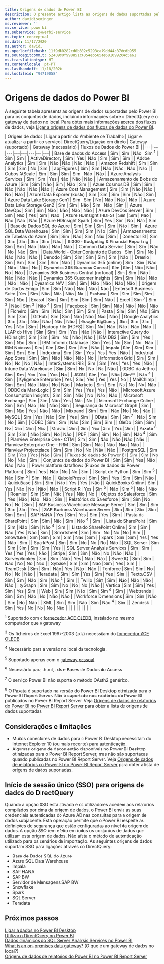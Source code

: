 ```yaml
---
title: Origens de dados do Power BI
description: O presente artigo lista as origens de dados suportadas pelo Power BI, incluindo informações sobre o DirectQuery e o gateway de dados no local.
author: davidiseminger
ms.reviewer: ''
ms.service: powerbi
ms.subservice: powerbi-service
ms.topic: conceptual
ms.date: 11/17/2020
ms.author: davidi
ms.openlocfilehash: 11f9db0282cd0b302c5293ca59dd44c87dcdb955
ms.sourcegitcommit: 5240990f998851c4854eb565de681099264c5a61
ms.translationtype: HT
ms.contentlocale: pt-PT
ms.lasthandoff: 11/18/2020
ms.locfileid: "94719058"
---
```

# <a name="power-bi-data-sources"></a>Origens de dados do Power BI

A seguinte tabela apresenta as origens de dados suportadas pelo Power BI para os conjuntos de dados, incluindo informações sobre o DirectQuery e o gateway de dados no local. Para obter mais informações acerca dos fluxos de dados, veja [Ligar a origens de dados dos fluxos de dados do Power BI](../transform-model/dataflows/dataflows-configure-consume.md).

| Origem de dados | Ligar a partir do Ambiente de Trabalho | Ligar e atualizar a partir do serviço | DirectQuery/Ligação em direto | Gateway (suportado) | Gateway (necessário) | Fluxos de Dados do Power BI |
|---|---|---|---|---|---|---|---|
| Base de dados do Access | Sim | Sim | Não | Sim <sup>1</sup> | Sim | Sim |
| ActiveDirectory | Sim | Yes | Não | Sim | Sim | Sim |
| Adobe Analytics | Sim | Sim | Não | Não | Não | Não |
| Amazon Redshift | Sim | Sim | Sim | Sim | No | Sim |
| appFigures | Sim | Sim | Não | Não | Não | Não |
| Cubos AtScale | Sim | Sim | Sim | Sim | Não | Não |
| Azure Analysis Services | Sim | Sim | Yes | Não | Não | Não |
| Armazenamento de Blobs do Azure | Sim | Sim | Não | Sim | Não | Sim |
| Azure Cosmos DB | Sim | Sim | Não | Não | Não | Não |
| Azure Cost Management | Sim | Sim | Não | Não | No | Não |
| Azure Data Explorer (kusto) | Sim | Sim | Sim | Sim | Não | Sim |
| Azure Data Lake Storage Gen1 | Sim | Sim | No | Não | Não | Não |
| Azure Data Lake Storage Gen2 | Sim | Sim | Não | Sim | Não | Sim |
| Azure DevOps | Sim | Sim | Não | Não | Não | Não |
| Azure DevOps Server | Sim | Sim | Não | Yes | Sim | Não |
| Azure HDInsight (HDFS) | Sim | Sim | Não | Não | Não | Não |
| Azure HDInsight Spark | Sim | Yes | Sim | No | Não | Sim |
| Base de Dados SQL do Azure | Sim | Sim | Sim | Sim | Não | Sim |
| Azure SQL Data Warehouse | Sim | Sim | Sim | Sim | Não | Sim |
| Armazenamento de Tabelas do Azure | Sim | Sim | Não | Sim | Não | Sim |
| Conector BI | Sim | Sim | Sim | Sim | Sim | Não |
| BI360 - Budgeting & Financial Reporting | Sim | Sim | Não | Não | Não | Não |
| Common Data Service | Sim | Sim | Não | No | Não | Sim |
| Data.World - Obter Conjunto de Dados | Sim | Sim | No | Não | Não | Não |
| Denodo | Sim | Sim | Sim | Sim | Sim | Não |
| Dremio | Sim | Sim | Sim | Sim | Sim | Não |
| Dynamics 365 (online) | Sim | Sim | Não | Não | Não | No |
| Dynamics 365 Business Central | Sim | Sim | Não | Não | No | Não |
| Dynamics 365 Business Central (no local) | Sim | Sim | Não | Não | Não | Não |
| Dynamics 365 Customer Insights | Sim | Sim | Não | Não | Não | Não |
| Dynamics NAV | Sim | Sim | Não | Não | Não | Não |
| Origem de Dados Emigo | Sim | Sim | Não | Não | Não | Não |
| Entersoft Business Suite | Yes | Sim | Não | Não | Não | No |
| Essbase | Sim | Sim | Sim | Sim | Sim | Não |
| Exasol | Sim | Sim | Sim | Sim | Sim | Não |
| Excel | Sim <sup>3</sup> | Sim <sup>3</sup> | Não | Sim <sup>3</sup> | Não <sup>4</sup> | Sim |
| Facebook | Sim | Sim | Não | Não | Não | Não |
| Ficheiro | Sim | Sim | Não | Sim | Sim | Sim |
| Pasta | Sim | Sim | Não | Sim | Sim | Sim |
| GitHub | Sim | Sim | Não | Não | Não | Não |
| Google Analytics | Sim | Sim | Não | Não | Não | Não |
| Google BigQuery | Sim | Sim | Sim | Yes | Não | Sim |
| Hadoop File (HDFS) | Sim | No | Não | Não | Não | Não |
| LLAP do Hive | Sim | Sim | Sim | Yes | Não | Não |
| Interactive Query do HDInsight | Sim | Sim | Sim | No | Não | Não |
| IBM DB2 | Sim | Sim | Yes | Sim | Não | Sim |
| IBM Informix Database | Sim | Yes | No | Sim | No | Não |
| IBM Netezza | Sim | Sim | Sim | Sim | Sim | Não |
| Impala | Sim | Sim | Sim | Sim | Sim | Sim |
| Indexima | Sim | Sim | Yes | Yes | Yes | Não |
| Industrial App Store | Sim | Sim | Não | Não | Não | No |
| Information Grid | Sim | Sim | No | No | No | Não |
| InterSystems IRIS | Sim | Sim | Yes | Yes | Yes | Não |
| Intune Data Warehouse | Sim | Sim | No | No | No | Não |
| ODBC da Jethro | Sim | Sim | Yes | Yes | Yes | No |
| JSON | Sim | Yes | Não | Sim** | Não <sup>4</sup> | Sim |
| Kyligence Enterprise | Yes | Sim | Yes | Yes | Yes | No |
| MailChimp | Sim | Sim | Não | Não | No | Não |
| Marketo | Sim | Sim | No | No | No | Não |
| ODBC da MarkLogic | Sim | Sim | Yes | Yes | Yes | Não |
| Microsoft Azure Consumption Insights | Sim | Sim | Não | No | Não | Não |
| Microsoft Exchange | Sim | Sim | Não | Yes | Não | No |
| Microsoft Exchange Online | Sim | Sim | Não | No | Não | Sim |
| Segurança do Microsoft Graph | Sim | Sim | Não | Yes | Não | Não |
| Mixpanel | Sim | Sim | Não | No | No | Não |
| MySQL | Sim | Yes | Não | Sim | Yes | Sim |
| OData | Sim | Sim <sup>7</sup> | Não | Sim | No | Sim |
| ODBC | Sim | Sim | Não | Sim | Sim | Sim |
| OleDb | Sim | Sim | No | Sim | Sim | Não |
| Oracle | Sim | Sim | Yes | Sim | Yes | Sim |
| Paxata <sup>8</sup> | Sim | Sim | Não | Sim | No | Não |
| PDF | Sim | Sim | No | Sim | Não <sup>4</sup> | Sim |
| Planview Enterprise One - CTM | Sim | Sim | Não | Não | Não | Não |
| Planview Enterprise One - PRM | Sim | Sim | Não | Não | Não | Não |
| Planview Projectplace | Sim | Sim | No | No | Não | Não |
| PostgreSQL | Sim | Sim | Yes | Yes | Não | Sim |
| Fluxos de dados do Power BI | Sim | Sim | No | No | Não | Sim |
| Conjuntos de dados do Power BI | Sim | Sim | Yes | Não | Não | Não |
| Power platform dataflows (Fluxos de dados do Power Platform) | Sim | Yes | Não | No | No | Sim |
| Script de Python | Sim | Sim <sup>5</sup> | Não | Sim <sup>5</sup> | Sim | Não |
| QubolePresto | Sim | Sim | Yes | Sim | Sim | Não |
| Quick Base | Sim | Sim | Não | Yes | Yes | Não |
| QuickBooks Online | Sim | Yes | Não | No | Não | Não |
| Script R | Yes | Sim <sup>5</sup> | Não | Sim <sup>5</sup> | Não | Não |
| Roamler | Sim | Sim | Não | Yes | Não | No |
| Objetos do Salesforce | Sim | Yes | Não | Não | Não | Sim |
| Relatórios do Salesforce | Sim | Sim | No | No | No | Sim |
| SAP Business Warehouse Message Server | Sim | Sim | Sim | Sim | Sim | Yes |
| SAP Business Warehouse Server | Sim | Sim | Sim | Sim | Sim | Sim |
| SAP HANA | Yes | Sim | Yes | Sim | Yes | Sim |
| Pasta do SharePoint | Sim | Sim | Não | Sim | Não <sup>4</sup> | Sim |
| Lista do SharePoint | Sim | Sim | Não | Sim | Não <sup>4</sup> | Sim |
| Lista do SharePoint Online | Sim | Sim | Não | Yes | Não | Sim |
| Smartsheet | Sim | Sim | No | No | No | Sim |
| Snowflake | Sim | Sim | Sim | Sim | Não | Sim |
| Spark | Sim | Sim | Yes | Yes | Não | Sim |
| SparkPost | Sim | Sim | No | No | No | Não |
| SQL Server | Sim | Sim | Sim | Sim | Sim | Yes |
| SQL Server Analysis Services | Sim | Sim | Yes | Yes | Yes | Não |
| Stripe | Sim | Sim | Não | No | Não | Não |
| SurveyMonkey | Sim | Sim | Não | Yes | Não | Não |
| SweetIQ | Sim | Sim | Não | No | No | Não |
| Sybase | Sim | Sim | Não | Sim | Yes | Sim |
| TeamDesk | Sim | Sim | Não | Yes | Não | Não |
| Tenforce | Sim | Sim | No | No | No | Não |
| Teradata | Sim | Sim | Yes | Sim | Yes | Sim |
| Texto/CSV | Sim | Sim | Não | Sim | Não <sup>4</sup> | Sim |
| Twilio | Sim | Sim | Não | Não | Não | Não |
| tyGraph | Sim | Sim | No | No | No | Não |
| Vertica | Sim | Sim | Yes | Sim | Yes | Sim |
| Web | Sim | Sim | Não | Sim | Sim <sup>6</sup> | Sim |
| Webtrends | Sim | Sim | Não | No | Não | Não |
| Workforce Dimensions | Sim | Sim | Não | Sim | No | Não |
| XML | Sim | Sim | Não | Sim | Não <sup>4</sup> | Sim |
| Zendesk | Sim | Yes | No | No | No | Não |
| | | | | | | | |

<sup>1</sup> Suportado com o [fornecedor ACE OLEDB](https://www.microsoft.com/download/details.aspx?id=54920), instalado no mesmo computador que o gateway.

<sup>3</sup> Os ficheiros de Excel 1997-2003 (.xls) necessitam do [fornecedor ACE OLEDB](https://www.microsoft.com/download/details.aspx?id=54920).

<sup>4</sup> Necessário para a versão no local da tecnologia.

<sup>5</sup> Suportado apenas com o [gateway pessoal](service-gateway-personal-mode.md).

<sup>6</sup> Necessário para .html, .xls e Bases de Dados do Access

<sup>7</sup> O serviço Power BI não suporta o método OAuth2 genérico.

<sup>8</sup> O Paxata é suportado na versão do Power BI Desktop otimizada para o Power BI Report Server. Não é suportado nos relatórios do Power BI publicados no Power BI Report Server. Veja [Origens de dados de relatórios do Power BI no Power BI Report Server](../report-server/data-sources.md) para obter a lista de origens de dados suportadas.

## <a name="considerations-and-limitations"></a>Considerações e limitações

- Muitos conectores de dados para o Power BI Desktop necessitam do Internet Explorer 10 (ou mais recente) para autenticação. 
- Algumas origens de dados estão disponíveis no Power BI Desktop otimizadas para o Power BI Report Server, mas não são suportadas quando publicadas no Power BI Report Server. Veja [Origens de dados de relatórios do Power BI no Power BI Report Server](../report-server/data-sources.md) para obter a lista de origens de dados suportadas.

## <a name="single-sign-on-sso-for-directquery-sources"></a>Início de sessão único (SSO) para origens de dados do DirectQuery

Quando a opção SSO está ativada e os utilizadores acedem aos relatórios compilados por cima da origem de dados, o Power BI envia as suas credenciais autenticadas do Azure AD nas consultas para a origem de dados subjacente. Esta operação permite que o Power BI respeite as definições de segurança que estão configuradas ao nível da origem de dados.
A opção SSO tem efeito em todos os conjuntos de dados que utilizam esta origem de dados. Não afeta o método de autenticação utilizado para os cenários de importação. As seguintes origens de dados suportam SSO para ligações através do DirectQuery:

- Base de Dados SQL do Azure
- Azure SQL Data Warehouse
- Impala
- SAP HANA
- SAP BW
- Servidor de Mensagens SAP BW
- Snowflake
- Spark
- SQL Server
- Teradata

## <a name="next-steps"></a>Próximos passos

[Ligar a dados no Power BI Desktop](desktop-quickstart-connect-to-data.md)  
[Utilizar o DirectQuery no Power BI](desktop-directquery-about.md)  
[Dados dinâmicos do SQL Server Analysis Services no Power BI](sql-server-analysis-services-tabular-data.md)  
[What is an on-premises data gateway?](service-gateway-onprem.md) (O que é um gateway de dados no local?)  
[Origens de dados de relatórios do Power BI no Power BI Report Server](../report-server/data-sources.md)
